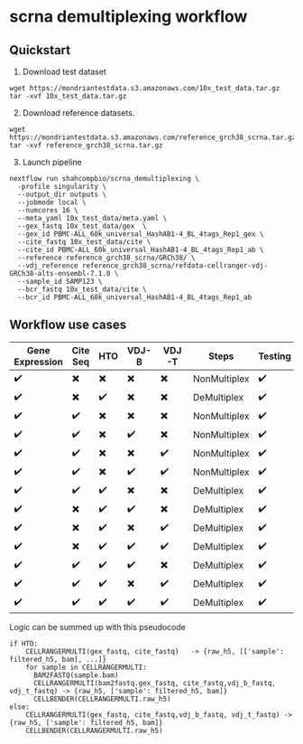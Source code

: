 # scrna demultiplexing workflow



## Quickstart

1. Download test dataset
```
wget https://mondriantestdata.s3.amazonaws.com/10x_test_data.tar.gz
tar -xvf 10x_test_data.tar.gz
```
2. Download reference datasets. 
```
wget https://mondriantestdata.s3.amazonaws.com/reference_grch38_scrna.tar.gz
tar -xvf reference_grch38_scrna.tar.gz
```

3. Launch pipeline
```
nextflow run shahcompbio/scrna_demultiplexing \
  -profile singularity \
  --output_dir outputs \
  --jobmode local \
  --numcores 16 \
  --meta_yaml 10x_test_data/meta.yaml \
  --gex_fastq 10x_test_data/gex  \
  --gex_id PBMC-ALL_60k_universal_HashAB1-4_BL_4tags_Rep1_gex \
  --cite_fastq 10x_test_data/cite \
  --cite_id PBMC-ALL_60k_universal_HashAB1-4_BL_4tags_Rep1_ab \
  --reference reference_grch38_scrna/GRCh38/ \
  --vdj_reference reference_grch38_scrna/refdata-cellranger-vdj-GRCh38-alts-ensembl-7.1.0 \
  --sample_id SAMP123 \
  --bcr_fastq 10x_test_data/cite \
  --bcr_id PBMC-ALL_60k_universal_HashAB1-4_BL_4tags_Rep1_ab
```



## Workflow use cases


| Gene Expression        | Cite Seq               | HTO                    | VDJ-B                  | VDJ-T                  | Steps          | Testing             |
|------------------------|------------------------|------------------------|------------------------|------------------------|----------------|---------------------|
|:heavy_check_mark:      |:heavy_multiplication_x:|:heavy_multiplication_x:|:heavy_multiplication_x:|:heavy_multiplication_x:|NonMultiplex    | :heavy_check_mark:  |
|:heavy_check_mark:      |:heavy_multiplication_x:|:heavy_check_mark:      |:heavy_multiplication_x:|:heavy_multiplication_x:|DeMultiplex     | :heavy_check_mark:  |
|:heavy_check_mark:      |:heavy_check_mark:      |:heavy_multiplication_x:|:heavy_multiplication_x:|:heavy_multiplication_x:|NonMultiplex    | :heavy_check_mark:  |
|:heavy_check_mark:      |:heavy_check_mark:      |:heavy_multiplication_x:|:heavy_check_mark:      |:heavy_multiplication_x:|NonMultiplex    | :heavy_check_mark:  |
|:heavy_check_mark:      |:heavy_check_mark:      |:heavy_multiplication_x:|:heavy_multiplication_x:|:heavy_check_mark:      |NonMultiplex    | :heavy_check_mark:  |
|:heavy_check_mark:      |:heavy_check_mark:      |:heavy_multiplication_x:|:heavy_check_mark:      |:heavy_check_mark:      |NonMultiplex    | :heavy_check_mark:  |
|:heavy_check_mark:      |:heavy_check_mark:      |:heavy_check_mark:      |:heavy_multiplication_x:|:heavy_multiplication_x:|DeMultiplex     | :heavy_check_mark:  |
|:heavy_check_mark:      |:heavy_multiplication_x:|:heavy_check_mark:      |:heavy_check_mark:      |:heavy_multiplication_x:|DeMultiplex     | :heavy_check_mark:  |
|:heavy_check_mark:      |:heavy_multiplication_x:|:heavy_check_mark:      |:heavy_multiplication_x:|:heavy_check_mark:      |DeMultiplex     | :heavy_check_mark:  |
|:heavy_check_mark:      |:heavy_multiplication_x:|:heavy_check_mark:      |:heavy_check_mark:      |:heavy_check_mark:      |DeMultiplex     | :heavy_check_mark:  |
|:heavy_check_mark:      |:heavy_check_mark:      |:heavy_check_mark:      |:heavy_check_mark:      |:heavy_multiplication_x:|DeMultiplex     | :heavy_check_mark:  |
|:heavy_check_mark:      |:heavy_check_mark:      |:heavy_check_mark:      |:heavy_multiplication_x:|:heavy_check_mark:      |DeMultiplex     | :heavy_check_mark:  |
|:heavy_check_mark:      |:heavy_check_mark:      |:heavy_check_mark:      |:heavy_check_mark:      |:heavy_check_mark:      |DeMultiplex     | :heavy_check_mark:  |

Logic can be summed up with this pseudocode
```
if HTO:
    CELLRANGERMULTI(gex_fastq, cite_fastq)   -> {raw_h5, [['sample': filtered_h5, bam], ...]}
    for sample in CELLRANGERMULTI:
      BAM2FASTQ(sample.bam)
      CELLRANGERMULTI(bam2fastq.gex_fastq, cite_fastq,vdj_b_fastq, vdj_t_fastq) -> {raw_h5, ['sample': filtered_h5, bam]}
      CELLBENDER(CELLRANGERMULTI.raw_h5)
else:
    CELLRANGERMULTI(gex_fastq, cite_fastq,vdj_b_fastq, vdj_t_fastq) -> {raw_h5, ['sample': filtered_h5, bam]}
    CELLBENDER(CELLRANGERMULTI.raw_h5)    
```
